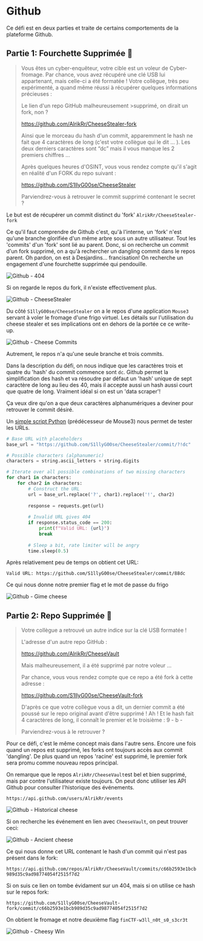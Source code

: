 # Github

Ce défi est en deux parties et traite de certains comportements de la plateforme Github.

## Partie 1: Fourchette Supprimée 🍴

>Vous êtes un cyber-enquêteur, votre cible est un voleur de Cyber-fromage. Par chance, vous avez récupéré une clé USB lui appartenant, mais celle-ci a été formatée ! Votre collègue, très peu expérimenté, a quand même réussi à récupérer quelques informations précieuses :
>
>Le lien d'un repo GitHub malheureusement >supprimé, on dirait un fork, non ?
>
>https://github.com/AlrikRr/CheeseStealer-fork
>
>Ainsi que le morceau du hash d'un commit, apparemment le hash ne fait que 4 caractères de long (c'est votre collègue qui le dit ... ). Les deux derniers caractères sont “dc” mais il vous manque les 2 premiers chiffres ...
>
>Après quelques heures d'OSINT, vous vous rendez compte qu'il s'agit en réalité d'un FORK du repo suivant :
>
>https://github.com/S1llyG00se/CheeseStealer
>
>Parviendrez-vous à retrouver le commit supprimé contenant le secret ?

Le but est de récupérer un commit distinct du 'fork' `AlrikRr/CheeseStealer-fork`

Ce qu'il faut comprendre de Github c'est, qu'à l'interne, un 'fork' n'est qu'une branche glorifiée d'un même arbre sous un autre utilisateur. Tout les 'commits' d'un 'fork' sont lié au parent. Donc, si on recherche un commit d'un fork supprimé, on a qu'à rechercher un dangling commit dans le repos parent. Oh pardon, on est à Desjardins... francisation! On recherche un engagement d'une fourchette supprimée qui pendouille.

![Github - 404](../../img/git-01.png)

Si on regarde le repos du fork, il n'existe effectivement plus.

![Github - CheeseStealer](../../img/git-02.png)

Du côté `S1llyG00se/CheeseStealer` on a le repos d'une application `Mouse3` servant à voler le fromage d'une frigo virtuel. Les détails sur l'utilisation du cheese stealer et ses implications ont en dehors de la portée ce ce write-up.

![Github - Cheese Commits](../../img/git-03.png)

Autrement, le repos n'a qu'une seule branche et trois commits.

Dans la description du défi, on nous indique que les caractères trois et quatre du 'hash' du commit commence sont `dc`. Github permet la simplification des hash et va résoudre par défaut un 'hash' unique de sept caractère de long au lieu des 40, mais il accepte aussi un hash aussi court que quatre de long. Vraiment idéal si on est un 'data scraper'!

Ça veux dire qu'on a que deux caractères alphanumériques a deviner pour retrouver le commit désiré.

Un [simple script Python](./CheeseUndeleter.py) (prédécesseur de Mouse3) nous permet de tester les URLs.

```python
# Base URL with placeholders
base_url = "https://github.com/S1llyG00se/CheeseStealer/commit/?!dc"

# Possible characters (alphanumeric)
characters = string.ascii_letters + string.digits

# Iterate over all possible combinations of two missing characters
for char1 in characters:
    for char2 in characters:
        # Construct the URL
        url = base_url.replace('?', char1).replace('!', char2)
        
        response = requests.get(url)
        
        # Invalid URL gives 404
        if response.status_code == 200:
            print(f"Valid URL: {url}")
            break
        
        # Sleep a bit, rate limiter will be angry
        time.sleep(0.5)
```

Après relativement peu de temps on obtient cet URL:

`Valid URL: https://github.com/S1llyG00se/CheeseStealer/commit/88dc`

Ce qui nous donne notre premier flag et le mot de passe du frigo

![Github - Gime cheese](../../img/git-04.png)

## Partie 2: Repo Supprimée 🫥

>Votre collègue a retrouvé un autre indice sur la clé USB formatée !
>
>L'adresse d'un autre repo GitHub :
>
>https://github.com/AlrikRr/CheeseVault
>
>Mais malheureusement, il a été supprimé par notre voleur ...
>
>Par chance, vous vous rendez compte que ce repo a été fork à cette adresse :
>
>https://github.com/S1llyG00se/CheeseVault-fork
>
>D'après ce que votre collègue vous a dit, un dernier commit a été poussé sur le repo original avant d'être supprimé ! Ah ! Et le hash fait 4 caractères de long, il connaît le premier et le troisième : 9 - b -
>
>Parviendrez-vous à le retrouver ?

Pour ce défi, c'est le même concept mais dans l'autre sens. Encore une fois quand un repos est supprimé, les forks ont toujours accès aux commit 'dangling'. De plus quand un repos 'racine' est supprimé, le premier fork sera promu comme nouveau repos principal.

On remarque que le repos `AlrikRr/CheeseVault`est bel et bien supprimé, mais par contre l'utilisateur existe toujours. On peut donc utiliser les API Github pour consulter l'historique des événements.

`https://api.github.com/users/AlrikRr/events`

![Github - Historical cheese](../../img/git-05.png)

Si on recherche les événement en lien avec `CheeseVault`, on peut trouver ceci:

![Github - Ancient cheese](../../img/git-06.png)

Ce qui nous donne cet URL contenant le hash d'un commit qui n'est pas présent dans le fork:

`https://api.github.com/repos/AlrikRr/CheeseVault/commits/c66b2593e1bcb989d35c9ad98774054f2515f7d2`

Si on suis ce lien on tombe évidament sur un 404, mais si on utilise ce hash sur le repos fork:

`https://github.com/S1llyG00se/CheeseVault-fork/commit/c66b2593e1bcb989d35c9ad98774054f2515f7d2`

On obtient le fromage et notre deuxième flag `finCTF-w3ll_n0t_s0_s3cr3t`

![Github - Cheesy Win](../../img/git-07.png)
